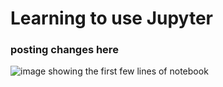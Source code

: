 # Learning to use Jupyter

### posting changes here
![image showing the first few lines of notebook]('./main_view.png')
